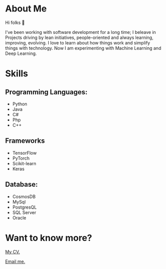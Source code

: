 # About Me
Hi folks :wave: 

I've been working with software development for a long time; I beleave in Projects driving by lean initiatives, people-oriented and always learning, improving, evolving. 
I love to learn about how things work and simplify things with technology. 
Now I am experimenting with Machine Learning and Deep Learning.

# Skills
## Programming Languages:
* Python
* Java
* C#
* Php
* C++

## Frameworks
* TensorFlow
* PyTorch
* Scikit-learn
* Keras

## Database:
* CosmosDB
* MySql
* PostgresQL
* SQL Server
* Oracle

# Want to know more?

[My CV.](https://www.linkedin.com/in/guilhermesg)

[Email me.](mailto:guilhermesg@gmail.com) 
